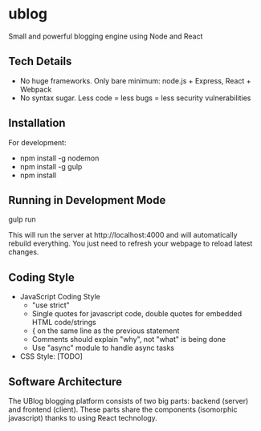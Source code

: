 # ublog
Small and powerful blogging engine using Node and React

## Tech Details
- No huge frameworks. Only bare minimum: node.js + Express, React + Webpack
- No syntax sugar. Less code = less bugs = less security vulnerabilities

## Installation
For development:
- npm install -g nodemon
- npm install -g gulp
- npm install

## Running in Development Mode
gulp run

This will run the server at http://localhost:4000 and will automatically rebuild everything.
You just need to refresh your webpage to reload latest changes.

## Coding Style
- JavaScript Coding Style
  - "use strict"
  - Single quotes for javascript code, double quotes for embedded HTML code/strings
  - { on the same line as the previous statement
  - Comments should explain "why", not "what" is being done
  - Use "async" module to handle async tasks
- CSS Style: [TODO]

## Software Architecture
The UBlog blogging platform consists of two big parts: backend (server) and frontend (client).
These parts share the components (isomorphic javascript) thanks to using React technology.
